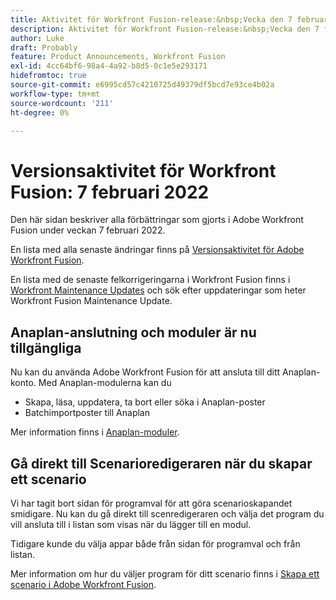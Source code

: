 ```yaml
---
title: Aktivitet för Workfront Fusion-release:&nbsp;Vecka den 7 februari 2022
description: Aktivitet för Workfront Fusion-release:&nbsp;Vecka den 7 februari 2022
author: Luke
draft: Probably
feature: Product Announcements, Workfront Fusion
exl-id: 4cc64bf6-98a4-4a92-b8d5-0c1e5e293171
hidefromtoc: true
source-git-commit: e6995cd57c4210725d49379df5bcd7e93ce4b02a
workflow-type: tm+mt
source-wordcount: '211'
ht-degree: 0%

---
```


# Versionsaktivitet för Workfront Fusion: 7 februari 2022

Den här sidan beskriver alla förbättringar som gjorts i Adobe Workfront Fusion under veckan 7 februari 2022.

En lista med alla senaste ändringar finns på [Versionsaktivitet för Adobe Workfront Fusion](../../../product-announcements/product-releases/fusion-release-activity/fusion-release-activity.md).

En lista med de senaste felkorrigeringarna i Workfront Fusion finns i [Workfront Maintenance Updates](https://experienceleague.adobe.com/docs/workfront-known-issues/releases/current-updates.html) och sök efter uppdateringar som heter Workfront Fusion Maintenance Update.

## Anaplan-anslutning och moduler är nu tillgängliga

Nu kan du använda Adobe Workfront Fusion för att ansluta till ditt Anaplan-konto. Med Anaplan-modulerna kan du

* Skapa, läsa, uppdatera, ta bort eller söka i Anaplan-poster
* Batchimportposter till Anaplan

Mer information finns i [Anaplan-moduler](../../../workfront-fusion/apps-and-their-modules/anaplan-modules.md).

<!--
<div data-mc-conditions="QuicksilverOrClassic.Draft mode">
<h2>Adobe Acrobat Sign connector and modules now available</h2>
<p>Now you can use Adobe Workfront Fusion to connect to your Adobe Acrobat Sign account. With the Adobe Acrobat Sign modules, you can:</p>
<ul>
<li> <p>Create, update, and read agreements or other records</p> </li>
<li> <p>List or search for records in your Adobe Acrobat Sign account</p> </li>
<li> <p>Make a custom API call</p> </li>
</ul>
<p>For more information, see <a href="../../../workfront-fusion/apps-and-their-modules/adobe-sign-modules.md" class="MCXref xref" xrefformat="{para}">Adobe Acrobat Sign modules</a>.</p>
</div>
-->

## Gå direkt till Scenarioredigeraren när du skapar ett scenario

Vi har tagit bort sidan för programval för att göra scenarioskapandet smidigare. Nu kan du gå direkt till scenredigeraren och välja det program du vill ansluta till i listan som visas när du lägger till en modul.

Tidigare kunde du välja appar både från sidan för programval och från listan.

Mer information om hur du väljer program för ditt scenario finns i [Skapa ett scenario i Adobe Workfront Fusion](../../../workfront-fusion/scenarios/create-a-scenario.md).
